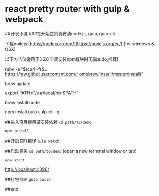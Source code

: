 # react pretty router with gulp & webpack

##开发环境
###在开始之前请安装node.js, gulp, gulp-cli

下载nodejs [https://nodejs.org/en/](https://nodejs.org/en/) (for windows & OSX)

以下方法仅适用于OSX(全局安装npm模块时无需sudo,推荐)

ruby -e "$(curl -fsSL https://raw.githubusercontent.com/Homebrew/install/master/install)"

brew update

export PATH="/usr/local/bin:$PATH"

brew install node

npm install gulp gulp-cli -g


##进入项目根目录安装依赖
`cd path/to/demo`

`npm install`


##开启实时编译
`gulp watch`


##启动服务
`cd path/to/demo` (open a new terminal window or tab)

`npm start`

[http://localhost:4096/](http://localhost:4096/)

##打包构建
`gulp build`


##end


